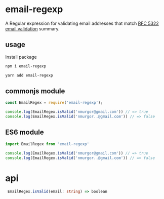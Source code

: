 # email-regexp

A Regular expression for validating email addresses that match 
[RFC 5322 email validation](https://www.ietf.org/rfc/rfc5322.txt) summary.

## usage

Install package

```bash
npm i email-regexp
```

```bash
yarn add email-regexp
```

##  commonjs module

```javascript
const EmailRegex = require('email-regexp');

console.log(EmailRegex.isValid('nmurgor@gmail.com')) // => true
console.log(EmailRegex.isValid('nmurgor..@gmail.com')) // => false

```
## ES6 module

```javascript
import EmailRegex from 'email-regexp'

console.log(EmailRegex.isValid('nmurgor@gmail.com')) // => true
console.log(EmailRegex.isValid('nmurgor..@gmail.com')) // => false

```
# api

```typescript
 EmailRegex.isValid(email: string) => boolean
```
